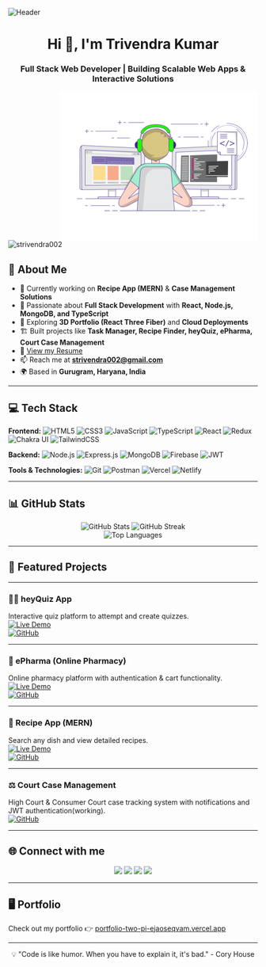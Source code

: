 ![Header](https://drive.google.com/uc?export=view&id=1yqq6k9EVhVVa_ASBtlCso6Z7t2sgI5j8)

<h1 align="center">Hi 👋, I'm Trivendra Kumar</h1>
<h3 align="center">Full Stack Web Developer | Building Scalable Web Apps & Interactive Solutions</h3>

<img align="right" alt="coding" width="400" src="https://raw.githubusercontent.com/devSouvik/devSouvik/master/gif3.gif">

<p align="left"> <img src="https://komarev.com/ghpvc/?username=strivendra002&label=Profile%20views&color=0e75b6&style=flat" alt="strivendra002" /> </p>

## 🚀 About Me  

- 🔭 Currently working on **Recipe App (MERN)** & **Case Management Solutions**  
- 💼 Passionate about **Full Stack Development** with **React, Node.js, MongoDB, and TypeScript**  
- 🌱 Exploring **3D Portfolio (React Three Fiber)** and **Cloud Deployments**  
- 🏗️ Built projects like **Task Manager, Recipe Finder, heyQuiz, ePharma, Court Case Management**  
- 📄 [View my Resume](https://drive.google.com/file/d/1kHxV0wbwmTTYbFiDtE4wqalmuD-nyGmg/view?usp=sharing)  
- 📫 Reach me at **strivendra002@gmail.com**  
- 🌍 Based in **Gurugram, Haryana, India**  

---

## 💻 Tech Stack  

**Frontend:** ![HTML5](https://img.shields.io/badge/HTML5-E34F26?logo=html5&logoColor=white) ![CSS3](https://img.shields.io/badge/CSS3-1572B6?logo=css3&logoColor=white) ![JavaScript](https://img.shields.io/badge/JavaScript-F7DF1E?logo=javascript&logoColor=black) ![TypeScript](https://img.shields.io/badge/TypeScript-007ACC?logo=typescript&logoColor=white) ![React](https://img.shields.io/badge/React-20232A?logo=react&logoColor=61DAFB) ![Redux](https://img.shields.io/badge/Redux-593D88?logo=redux&logoColor=white) ![Chakra UI](https://img.shields.io/badge/Chakra_UI-319795?logo=chakra-ui&logoColor=white) ![TailwindCSS](https://img.shields.io/badge/Tailwind_CSS-38B2AC?logo=tailwind-css&logoColor=white)  

**Backend:** ![Node.js](https://img.shields.io/badge/Node.js-43853D?logo=node.js&logoColor=white) ![Express.js](https://img.shields.io/badge/Express.js-404D59) ![MongoDB](https://img.shields.io/badge/MongoDB-4EA94B?logo=mongodb&logoColor=white) ![Firebase](https://img.shields.io/badge/Firebase-FFCA28?logo=firebase&logoColor=black) ![JWT](https://img.shields.io/badge/JWT-black?logo=JSON%20web%20tokens)  

**Tools & Technologies:** ![Git](https://img.shields.io/badge/GIT-E44C30?logo=git&logoColor=white) ![Postman](https://img.shields.io/badge/Postman-FF6C37?logo=postman&logoColor=white) ![Vercel](https://img.shields.io/badge/Vercel-000000?logo=vercel&logoColor=white) ![Netlify](https://img.shields.io/badge/Netlify-00C7B7?logo=netlify&logoColor=white)  

---

## 📊 GitHub Stats  

<div align="center">
  <img src="https://github-readme-stats.vercel.app/api?username=strivendra002&show_icons=true&theme=radical&hide_border=true&count_private=true" alt="GitHub Stats" height="165">
  <img src="https://streak-stats.demolab.com/?user=strivendra002&theme=radical&hide_border=true" alt="GitHub Streak" height="165">
</div>

<div align="center">
  <img src="https://github-readme-stats.vercel.app/api/top-langs/?username=strivendra002&layout=compact&theme=radical&hide_border=true" alt="Top Languages" height="165">
</div>

---

## 🎯 Featured Projects  
---
### 🧑‍🏫 heyQuiz App  
Interactive quiz platform to attempt and create quizzes.  
[![Live Demo](https://img.shields.io/badge/Live%20Demo-4285F4?style=for-the-badge&logo=google-chrome&logoColor=white)](https://myquiz-1.onrender.com/)  
[![GitHub](https://img.shields.io/badge/Source_Code-181717?style=for-the-badge&logo=github&logoColor=white)](https://github.com/strivendra002/MyQuiz)  

---
### 💊 ePharma (Online Pharmacy)  

Online pharmacy platform with authentication & cart functionality.  
[![Live Demo](https://img.shields.io/badge/Live%20Demo-00C7B7?style=for-the-badge&logo=netlify&logoColor=white)](https://resilient-mermaid-621bb0.netlify.app/)  
[![GitHub](https://img.shields.io/badge/Source_Code-181717?style=for-the-badge&logo=github&logoColor=white)](https://github.com/strivendra002/EPharma)  

---

### 🍲 Recipe App (MERN)  
Search any dish and view detailed recipes.  
[![Live Demo](https://img.shields.io/badge/Live%20Demo-00C7B7?style=for-the-badge&logo=netlify&logoColor=white)](https://trivendrasrecipes.netlify.app/)  
[![GitHub](https://img.shields.io/badge/Source_Code-181717?style=for-the-badge&logo=github&logoColor=white)](https://github.com/strivendra002/Recipe-MERN)  

---


### ⚖️ Court Case Management  
High Court & Consumer Court case tracking system with notifications and JWT authentication(working).  
[![GitHub](https://img.shields.io/badge/Source_Code-181717?style=for-the-badge&logo=github&logoColor=white)](https://github.com/strivendra002)  

---

## 🌐 Connect with me  

<p align="center">
<a href="https://www.linkedin.com/in/trivendra-kumar-b9302a226/"><img src="https://img.shields.io/badge/LinkedIn-0077B5?style=for-the-badge&logo=linkedin&logoColor=white"/></a>
<a href="https://github.com/strivendra002"><img src="https://img.shields.io/badge/GitHub-100000?style=for-the-badge&logo=github&logoColor=white"/></a>
<a href="mailto:strivendra002@gmail.com"><img src="https://img.shields.io/badge/Gmail-D14836?style=for-the-badge&logo=gmail&logoColor=white"/></a>
<a href="tel:+919752618573"><img src="https://img.shields.io/badge/Phone-25D366?style=for-the-badge&logo=whatsapp&logoColor=white"/></a>
</p>

---

## 🖥️ Portfolio  
Check out my portfolio 👉 [portfolio-two-pi-ejaoseqvam.vercel.app](https://portfolio-two-pi-ejaoseqvam.vercel.app/)

---

<p align="center">💡 "Code is like humor. When you have to explain it, it's bad." - Cory House</p>
